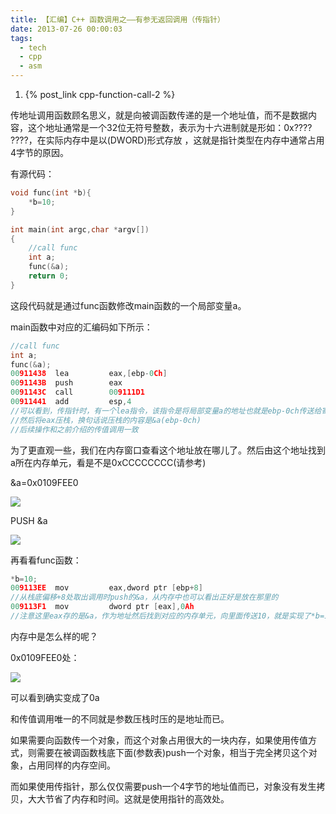 ```yaml
---
title: 【汇编】C++ 函数调用之——有参无返回调用（传指针）
date: 2013-07-26 00:00:03
tags:
  - tech
  - cpp
  - asm
---
```


1. {% post_link cpp-function-call-2 %}

传地址调用函数顾名思义，就是向被调函数传递的是一个地址值，而不是数据内容，这个地址通常是一个32位无符号整数，表示为十六进制就是形如：0x???? ????，在实际内存中是以(DWORD)形式存放 ，这就是指针类型在内存中通常占用4字节的原因。

有源代码：

```cpp
void func(int *b){
	*b=10;
}

int main(int argc,char *argv[])
{
	//call func
	int a;
	func(&a);
	return 0;
}
```

这段代码就是通过func函数修改main函数的一个局部变量a。

main函数中对应的汇编码如下所示：

```cpp
//call func
int a;
func(&a);
00911438  lea         eax,[ebp-0Ch]  
0091143B  push        eax  
0091143C  call        009111D1  
00911441  add         esp,4  
//可以看到，传指针时，有一个lea指令，该指令是将局部变量a的地址也就是ebp-0ch传送给寄存器eax
//然后将eax压栈，换句话说压栈的内容是&a(ebp-0ch)
//后续操作和之前介绍的传值调用一致
```

为了更直观一些，我们在内存窗口查看这个地址放在哪儿了。然后由这个地址找到a所在内存单元，看是不是0xCCCCCCCC(请参考)

&a=0x0109FEE0

![](222327_DHf0_580940.png)

PUSH &a

![](222641_Q3MC_580940.png)

再看看func函数：

```cpp
*b=10;
009113EE  mov         eax,dword ptr [ebp+8]  
//从栈底偏移+8处取出调用时push的&a，从内存中也可以看出正好是放在那里的
009113F1  mov         dword ptr [eax],0Ah
//注意这里eax存的是&a，作为地址然后找到对应的内存单元，向里面传送10，就是实现了*b=10
```

内存中是怎么样的呢？

0x0109FEE0处：

![](223416_cF9h_580940.png)

可以看到确实变成了0a

和传值调用唯一的不同就是参数压栈时压的是地址而已。

如果需要向函数传一个对象，而这个对象占用很大的一块内存，如果使用传值方式，则需要在被调函数栈底下面(参数表)push一个对象，相当于完全拷贝这个对象，占用同样的内存空间。

而如果使用传指针，那么仅仅需要push一个4字节的地址值而已，对象没有发生拷贝，大大节省了内存和时间。这就是使用指针的高效处。
